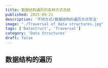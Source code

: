 ```yaml
---
title: 数据结构遍历的各种方式总结
published: 2025-09-21
description: '不同方式/数据结构的遍历方式写法'
image: "./Traversal of data structures.jpg"
tags: ['Datastruct', 'Traversal']
category: 'Data Structures'
draft: false 
---
```


## 数据结构的遍历
